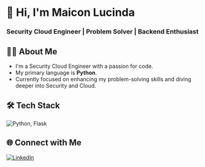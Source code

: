 # 👋 Hi, I'm Maicon Lucinda
### Security Cloud Engineer | Problem Solver | Backend Enthusiast

## 🧑‍💻 About Me
- I'm a Security Cloud Engineer with a passion for code.
- My primary language is **Python**.
- Currently focused on enhancing my problem-solving skills and diving deeper into Security and Cloud.

## 🛠️ Tech Stack
<img src="https://skillicons.dev/icons?i=python,flask" alt="Python, Flask">

## 🌐 Connect with Me
[![LinkedIn](https://skillicons.dev/icons?i=linkedin)](https://www.linkedin.com/in/maiconlucinda/)
